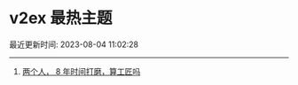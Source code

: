 # v2ex 最热主题

最近更新时间: 2023-08-04 11:02:28

--- 
1. [两个人， 8 年时间打磨，算工匠吗](https://www.v2ex.com/t/962266) 
